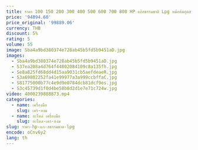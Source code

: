```yaml
---
title: ราคา 100 150 200 300 400 500 600 700 800 HP แก๊สธรรมชาติ Lpg หม้อต้มอุตสาหกรรมแบบยิง
price: '94894.60'
price_original: '99889.06'
currency: THB
discount: 5%
rating: 5
volume: 55
image: Sba4a9bd380374e728ab45b5fd5b9451aD.jpg
images:
  - Sba4a9bd380374e728ab45b5fd5b9451aD.jpg
  - S37ea208a4d764f44802084109c8a135fh.jpg
  - Se8a825fd68dd4d15aa9031cb5aefdeaeR.jpg
  - S3a69802252fa41e99977a3a999ccbffaC.jpg
  - S81775000b77c4e9d9e0784dcb81dcf9es.jpg
  - S3c45739d1f0d4be58b8d2d1e7e71c724w.jpg
video: 4000239888873.mp4
categories:
  - name: เครื่องมือ
    slug: เคร-องม
  - name: อะไหล่ เครื่องมือ
    slug: อะไหล-เคร-องม
slug: ราคา-hp-แก-สธรรมชาต-lpg
encode: oCnv6y2
lang: th
---
```

  